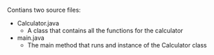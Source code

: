 Contians two source files:
  - Calculator.java
    - A class that contains all the functions for the calculator
  - main.java
    - The main method that runs and instance of the Calculator class
